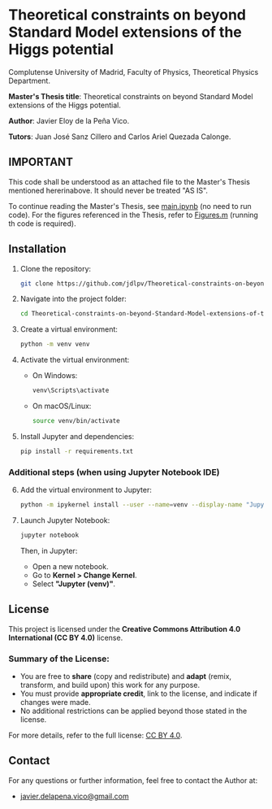 # Theoretical constraints on beyond Standard Model extensions of the Higgs potential

Complutense University of Madrid, Faculty of Physics, Theoretical Physics Department.

**Master's Thesis title**: Theoretical constraints on beyond Standard Model extensions of the Higgs potential.

**Author**: Javier Eloy de la Peña Vico.

**Tutors**: Juan José Sanz Cillero and Carlos Ariel Quezada Calonge.

## **IMPORTANT**
This code shall be understood as an attached file to the Master's Thesis mentioned hererinabove. It should never be treated "AS IS".

To continue reading the Master's Thesis, see [main.ipynb](main.ipynb) (no need to run code). For the figures referenced in the Thesis, refer to [Figures.m](Figures.m) (running th code is required).

## Installation

1. Clone the repository:
   ```bash
   git clone https://github.com/jdlpv/Theoretical-constraints-on-beyond-Standard-Model-extensions-of-the-Higgs-potential
   ```

2. Navigate into the project folder:
   ```bash
   cd Theoretical-constraints-on-beyond-Standard-Model-extensions-of-the-Higgs-potential
   ```

3. Create a virtual environment:
   ```bash
   python -m venv venv
   ```

4. Activate the virtual environment:
   - On Windows:
     ```bash
     venv\Scripts\activate
     ```
   - On macOS/Linux:
     ```bash
     source venv/bin/activate
     ```

5. Install Jupyter and dependencies:
   ```bash
   pip install -r requirements.txt
   ```

### Additional steps (when using Jupyter Notebook IDE)

6. Add the virtual environment to Jupyter:
   ```bash
   python -m ipykernel install --user --name=venv --display-name "Jupyter (venv)"
   ```

5. Launch Jupyter Notebook:
   ```bash
   jupyter notebook
   ```
   Then, in Jupyter:
   - Open a new notebook.
   - Go to **Kernel > Change Kernel**.
   - Select **"Jupyter (venv)"**.

## License

This project is licensed under the **Creative Commons Attribution 4.0 International (CC BY 4.0)** license. 

### Summary of the License:

- You are free to **share** (copy and redistribute) and **adapt** (remix, transform, and build upon) this work for any purpose.
- You must provide **appropriate credit**, link to the license, and indicate if changes were made.
- No additional restrictions can be applied beyond those stated in the license.

For more details, refer to the full license: [CC BY 4.0](https://choosealicense.com/licenses/cc-by-4.0/).

## Contact

For any questions or further information, feel free to contact the Author at:

- javier.delapena.vico@gmail.com 